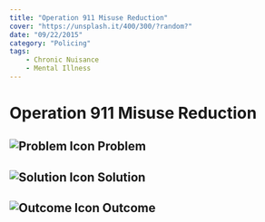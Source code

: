 ```yaml
---
title: "Operation 911 Misuse Reduction"
cover: "https://unsplash.it/400/300/?random?"
date: "09/22/2015"
category: "Policing"
tags:
    - Chronic Nuisance
    - Mental Illness 
---
```


# Operation 911 Misuse Reduction

## ![Problem Icon](https://github.com/google/material-design-icons/raw/master/alert/1x_web/ic_error_outline_black_48dp.png "Problem") Problem

## ![Solution Icon](https://github.com/google/material-design-icons/raw/master/action/1x_web/ic_lightbulb_outline_black_48dp.png "Solution") Solution

## ![Outcome Icon](https://github.com/google/material-design-icons/raw/master/action/1x_web/ic_view_list_black_48dp.png "Outcome") Outcome
